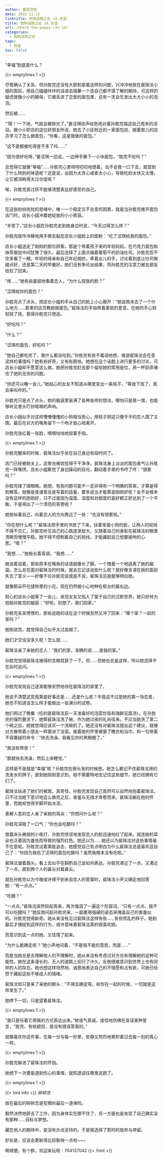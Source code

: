 ```yaml
---
author: 番茄烫饭
date: 2022-11-13
linktitle: 狗狗逃跑之处 14.言语
title: 狗狗逃跑之处 14.言语
url: /where-the-puppy-ran-14/
categories:
  - 狗狗逃跑之处
tags:
  - 粉蓝
toc: false
---
```


“幸福”到底是什么？
 
<!--more-->

{{< emptylines 1 >}}

尽管确认了关系，但孙胜完还没有大胆到拿着这样的问题，兴冲冲地放在裴珠泫小姐的面前，用自己磕磕绊绊的话语去描摹一个连自己都不慎了解的期待。可这样的疑虑就像小小的酵母，它被丢进了恋爱的面包里，总有一天会生发出大大小小的泡泡。

然后被……

“‘噗！’一下地，气就会被排光了。”姜涩琪绘声绘色地对着孙胜完描述自己周末的活动。据小小职员的这位好朋友所说，她去了小区附近的一家面包店，跟着那儿的店员学习了怎么做面包，“你看，这是我做的面包。”

“这不是都被吃得差不多了吗……”

“因为很好吃呀，”姜涩琪一边说，一边伸手撕下一小块面包，“胜完不吃吗？”

总觉得它就像“幸福”……孙胜完心里唠唠叨叨地想着。会不会我一口下去，就尝到了什么特别的味道呢？还是说，会因为太贪心或者太小心，导致吃的太快又太慢，让它被消耗得太过仓促呢？

唉，孙胜完真讨厌不能够清楚表达好感受的自己。

{{< emptylines 1 >}}

在这些纷纷扰扰的思绪中，唯一一个稳定又不会变的因素，就是当孙胜完推开面包店门时，店长小姐冲着她绽放的小小笑容。

“辛苦了，”店长小姐在孙胜完走到她身边时说，“今天过得怎么样？”

孙胜完故作冷静地用手擦去黏在店长小姐脸上的面粉：“吃了涩琪给我的面包。”

店长小姐送走了刚刚的那位顾客。那是个带着孩子来的年轻妈妈，在巧克力面包和抹茶蛋挞中间犹豫了很久，最后选择了上面点缀着葡萄干的奶油吐司。孙胜完忍不住多看了一眼。年轻的母亲和自己年纪相仿，牵着女儿的手，讨论着到底让吐司做甜点好，还是第二天的早餐好。她们没有争论出结果，而孙胜完的注意力被女朋友给拉了回来。

“疼……”她有些委屈地看着恋人，“为什么捏我的脸？”

“涩琪给你的面包？”

孙胜完点了点头，把店长小姐的手从自己的脸上小心挪开：“她说周末去了一个什么地方……那里的店员教她做面包。”裴珠泫的手指带着柔软的爱意，在她的手心轻轻挠了挠，惹得孙胜完只想逃。

“好吃吗？”

“什么？”

“涩琪的面包，好吃吗？”

“她自己都吃完了，我什么都没吃到。”孙胜完有些不着调地想，难道裴珠泫会在意这样的事情吗？她有些好奇，又有些胆怯。她想在这个话题上进行更多的讨论，可店长小姐却不愿意这么做。她把孙胜完赶去那个留给她的常用座位，用一杯奶茶堵住了她的无穷的问题。

“你还可以睡一会儿，”她贴心的女友不知道从哪里变出一条毯子，“等我下班了，我会来叫你的。”

孙胜完只是点了点头，她的脑袋里装满了各种各样的想法，哪怕只是晃一晃，也能够听见里头叮铃哐啷的声响。

店长小姐似乎对这样懵懵懂懂的小狗相当担心，用毯子把这只傻乎乎的恋人围了又围，最后在对方的嘴角留下一个吻才放心地离开。

孙胜完涨红着一张脸，嘀嘀咕咕地捏着手指。

{{< emptylines 1 >}}

孙胜完醒来的时候，裴珠泫似乎坐在自己身边有段时间了。

店门已经被她关上，店里也被收拾得干干净净。裴珠泫身上淡淡的面包香气让孙胜完一阵嘴馋。店长小姐察觉了身边躁动的目光，翻动着手里的书哼了哼：“很累吗？”

孙胜完揉了揉眼睛。她想，有些问题可能不一定非得有一个明确的答案，才算是得到解答。就像是食谱里总是写着的适量，要多适当才能算是刚刚好呢？会不会根本没有这样的刚刚好，只不过是因为温度、湿度和对甜度的喜好都正好达到了一个平衡，于是得出了一个漂亮的答卷呢？

她放纵着自己，向着恋人的方向靠近了一些：“也没有很累啦。”

“你在想什么呢？”裴珠泫把手里的书放了下来，扶着笨蛋小狗的脸，让两人的视线不得不交汇。孙胜完听见自己的心跳逐渐放大，又随着自己的身影在裴珠泫的眼里清晰而慢慢平稳。她不得不控制着自己的视线，才能藏起自己想要接吻的心思。“嗯？”

“我想……”她拖长着音调，“我想……”

她说着说着，那些原本在嘴角的话语就像长了脚，一个拽着一个地逃离了她的脑袋。怎么总在面对裴珠泫的时候，就会忘记该说些什么呢？就好像言语在她的面前失去了意义——好像不论孙胜完说或是不说，裴珠泫总是能够明白她。

就像那朵开在缝隙里的小花，现在仍然被小心地种在柜台的最右边。

耐心的店长小姐等了一会儿，发现女友又陷入了属于自己的沉默世界。她只好转为拍拍孙胜完的脑袋：“好啦，别想了，我们回家。”

孙胜完呆呆愣愣的，那些逃跑的话在这个时候忽然又冲了回来：“哪个家？一起的家吗？”

她刚说完，就觉得自己似乎太过逾越了。

她们才交往没多久呢！怎么就……

裴珠泫亲了亲她的恋人：“我们的家，准确的说……是我的家。”

孙胜完觉得裴珠泫难得的含糊其辞了一下。但……但她也总是这样，所以她选择不在此时追问。

{{< emptylines 1 >}}

孙胜完发现自己逐渐能够安然地待在裴珠泫的家里了。

她说不清楚这究竟算是好事还是……还是什么呢？毕竟这不过是她的第一场恋爱，她也不知道该怎么样才能做出一张满分的试卷。

她们用过了晚餐（吃的是裴珠泫前一天准备好的泡菜炒饭和海鲜豆腐汤）。在孙胜完的强烈要求下，她帮裴珠泫洗了碗，作为她过夜的礼尚往来。不过当她洗了第二个碗之后，她就觉得应该买一个洗碗机了。她还没有对裴珠泫提出这个建议，就被对方像带着小朋友一样塞进了浴室。接着她的怀里被塞了睡衣和浴巾，和一句带着不容置疑的命令：“快去洗澡，我看见你的黑眼圈了。”

“我没有熬夜！”

“那就快去洗澡，然后上床睡觉。”

这样是不是就是“幸福”呢？孙胜完在擦头发的时候想。她怎么都记不住裴珠泫用的洗发水的牌子，直到她刚刚意识到，她不需要特地去记住这些细节，她已经拥有它们了。

裴珠泫钻进了她们的被窝。真奇怪，孙胜完发现自己竟然可以自然地抱着裴珠泫，只不过当她下意识地这么做完之后，害羞与无措才席卷而来。裴珠泫躺在她的怀里，而她却觉得手脚开始冰凉。

善解人意的恋人亲了亲她的耳朵：“你想问什么呢？”

孙胜完深吸了一口气：“你也会吃醋吗？”

借着床头微弱的小夜灯，孙胜完惊讶地发现恋人的脸迅速地红了起来。就连她的耳朵也泛着因为羞怯而导致的强烈红色。她还以为……她还以为裴珠泫对这些事情毫不在意呢。孙胜完试着乘胜追击，她感觉自己有点明白为什么裴珠泫总是喜欢逗自己了：“你因为我吃了涩琪的面包吃醋吗？虽然我根本没有吃啦。”

裴珠泫皱着眉头，看上去似乎在斟酌自己该如何表达。孙胜完凑近了一点，又凑近了一点，直到两个人的鼻尖对着鼻尖。

就在孙胜完以为今晚或许得不到来自恋人的答案时，裴珠泫小声又确定地回答她：“有一点点。”

“吃醋？”

“一点点，”裴珠泫突然较起真来，再次强调了一遍这个形容词，“只有一点点。我不可以吃醋吗？”她反倒问起孙胜完来，一副要用强硬的姿态来掩盖自己的害羞似的。孙胜完觉得新奇。她从来没有见过裴珠泫这样有些……有些慌乱的样子。她到最后才捕捉到这样的行为，或许意味着裴珠泫真的很喜欢她。

而意识到这一点的她，又怯懦了起来。

“为什么能确定呢？”她小声地问着，“不是我不能的意思，而是……”

而是当她总是去理解他人的不理解时，她从来没有考虑过对方也有理解她的这种可能性。她在这条漫长的、无人的道路上前行了许久，反倒很难意识到世界上也有同样的人的存在。她也想这样坦然地、诚恳地表达自己的不情愿和占有欲，可她已经惯于藏起这些不够成人的情绪。

裴珠泫却只是亲了亲她的额头：“不用去确定呀。和你在一起的时候，一切就是这样发生了。”

她停下一切，只是望着裴珠泫。

{{< emptylines 1 >}}

“我只是任着它用我的方式表达出来。”她语气真诚，虔信地仿佛在宣读某种誓言，“胜完，有些题目，是没有错误答案的。”

就像喜欢你这件事，在每一分与每一秒里，安静又热烈地累积着过去每一刻的真心一样。

{{< emptylines 1 >}}

孙胜完躲进了裴珠泫的怀抱。

她想下一次要是遇到伤心的事情，就知道该往哪里逃跑了。

{{< emptylines 1 >}}

{{< hint info >}}
*碎碎念*

放在最后的碎碎念是狡猾的最后一道保险。

毅然决然地辞去了工作，因为身体实在撑不住了，另一方面也是发现了自己确实没有那种……目标与梦想。

藏在他人的期待中，是没有办法坚持的，于是我选择了暂时的放弃与停留。

好处是，应该会更新得比较勤快一点啦~~~

啊顺便，有个群，欢迎来玩呀：704137042
{{< /hint >}}

